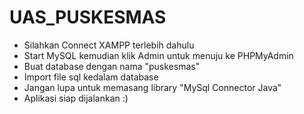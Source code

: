 # UAS_PUSKESMAS

- Silahkan Connect XAMPP terlebih dahulu
- Start MySQL kemudian klik Admin untuk menuju ke PHPMyAdmin
- Buat database dengan nama "puskesmas"
- Import file sql kedalam database
- Jangan lupa untuk memasang library "MySql Connector Java"
- Aplikasi siap dijalankan :)
